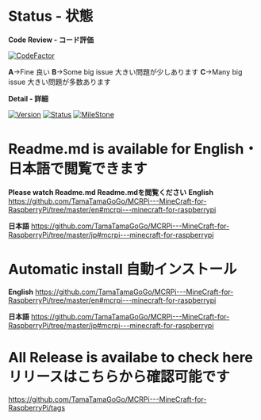# Status - 状態
**Code Review - コード評価** 

[![CodeFactor](https://www.codefactor.io/repository/github/tamatamagogo/mcrpi---minecraft-for-raspberrypi/badge/legacypython)](https://www.codefactor.io/repository/github/tamatamagogo/mcrpi---minecraft-for-raspberrypi/overview/legacypython)

**A**->Fine 良い  **B**->Some big issue 大きい問題が少しあります  **C**->Many big issue 大きい問題が多数あります



**Detail - 詳細**

[![Version](https://img.shields.io/badge/Version-v.1.0-lightgrey)](https://img.shields.io/badge/Version-v.1.0-lightgrey)
[![Status](https://img.shields.io/badge/Status-BetaVersion-red)](https://img.shields.io/badge/Status-BetaVersion-red)
[![MileStone](https://img.shields.io/badge/MileStone-20%25-9cf)](https://img.shields.io/badge/MileStone-20%25-9cf)

# Readme.md is available for **English**・**日本語**で閲覧できます
**Please watch Readme.md Readme.mdを閲覧ください**
**English** https://github.com/TamaTamaGoGo/MCRPi---MineCraft-for-RaspberryPi/tree/master/en#mcrpi---minecraft-for-raspberrypi

**日本語** https://github.com/TamaTamaGoGo/MCRPi---MineCraft-for-RaspberryPi/tree/master/jp#mcrpi---minecraft-for-raspberrypi

# Automatic install 自動インストール
**English** https://github.com/TamaTamaGoGo/MCRPi---MineCraft-for-RaspberryPi/tree/master/en#mcrpi---minecraft-for-raspberrypi

**日本語** https://github.com/TamaTamaGoGo/MCRPi---MineCraft-for-RaspberryPi/tree/master/jp#mcrpi---minecraft-for-raspberrypi

# All Release is availabe to check here リリースはこちらから確認可能です
https://github.com/TamaTamaGoGo/MCRPi---MineCraft-for-RaspberryPi/tags
